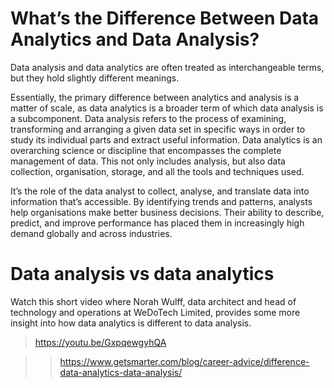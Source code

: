 # What’s the Difference Between Data Analytics and Data Analysis?

Data analysis and data analytics are often treated as interchangeable terms, but they hold slightly different meanings.

Essentially, the primary difference between analytics and analysis is a matter of scale, as data analytics is a broader term of which data analysis is a subcomponent. Data analysis refers to the process of examining, transforming and arranging a given data set in specific ways in order to study its individual parts and extract useful information. Data analytics is an overarching science or discipline that encompasses the complete management of data. This not only includes analysis, but also data collection, organisation, storage, and all the tools and techniques used.

It’s the role of the data analyst to collect, analyse, and translate data into information that’s accessible. By identifying trends and patterns, analysts help organisations make better business decisions. Their ability to describe, predict, and improve performance has placed them in increasingly high demand globally and across industries.

# Data analysis vs data analytics

Watch this short video where Norah Wulff, data architect and head of technology and operations at WeDoTech Limited, provides some more insight into how data analytics is different to data analysis.

> https://youtu.be/GxpqewgyhQA

>> https://www.getsmarter.com/blog/career-advice/difference-data-analytics-data-analysis/
